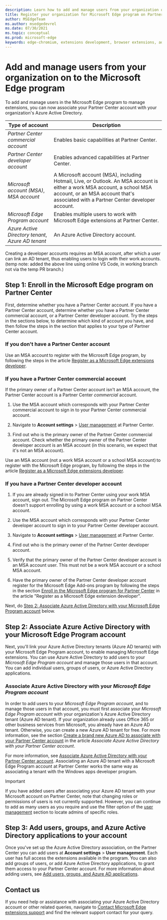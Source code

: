 ```yaml
---
description: Learn how to add and manage users from your organization on to the Microsoft Edge program
title: Register your organization for Microsoft Edge program on Partner Center
author: MSEdgeTeam
ms.author: msedgedevrel
ms.date: 07/30/2021
ms.topic: conceptual
ms.prod: microsoft-edge
keywords: edge-chromium, extensions development, browser extensions, add-ons, partner center, developer
---
```


# Add and manage users from your organization on to the Microsoft Edge program

To add and manage users in the Microsoft Edge program to manage extensions, you can now associate your Partner Center account with your organization's Azure Active Directory.

| Type of account | Description |
|---|---|
| _Partner Center commercial account_ | Enables basic capabilities at Partner Center. |
| _Partner Center developer account_ | Enables advanced capabilities at Partner Center. |
| _Microsoft account (MSA)_, _MSA account_ | A Microsoft account (MSA), including Hotmail, Live, or Outlook.  An MSA account is either a work MSA account, a school MSA account, or an MSA account that's associated with a Partner Center developer account. |
| _Microsoft Edge Program account_ | Enables multiple users to work with Microsoft Edge extensions at Partner Center. |
| _Azure Active Directory tenant_, _Azure AD tenant_ | An Azure Active Directory account. |


Creating a developer accounts requires an MSA account, after which a user can link an AD tenant, thus enabling users to login with their work accounts.
(temp note: added the above line using online VS Code, in working branch not via the temp PR branch.)



<!-- ====================================================================== -->
## Step 1: Enroll in the Microsoft Edge program on Partner Center

First, determine whether you have a Partner Center account.  If you have a Partner Center account, determine whether you have a Partner Center commercial account, or a Partner Center developer account.  Try the steps in the sections below, to determine which kind of account you have, and then follow the steps in the section that applies to your type of Partner Center account.

### If you don't have a Partner Center account

Use an MSA account to register with the Microsoft Edge program, by following the steps in the article [Register as a Microsoft Edge extensions developer][DeveloperRegistration]. 


### If you have a Partner Center commercial account

If the primary owner of a Partner Center account isn't an MSA account, the Partner Center account is a Partner Center _commercial_ account.

1. Use the MSA account which corresponds with your Partner Center commercial account to sign in to your Partner Center commercial account.

1. Navigate to **Account settings** > [User management][UserMGMT] at Partner Center.

1. Find out who is the primary owner of the Partner Center commercial account.  Check whether the primary owner of the Partner Center developer account is an MSA account (in this scenario, we expect that it's not an MSA account).

Use an MSA account (not a work MSA account or a school MSA account) to register with the Microsoft Edge program, by following the steps in the article [Register as a Microsoft Edge extensions developer][DeveloperRegistration].


### If you have a Partner Center developer account

1. If you are already signed in to Partner Center using your work MSA account, sign out.  The Microsoft Edge program on Partner Center doesn't support enrolling by using a work MSA account or a school MSA account.

1. Use the MSA account which corresponds with your Partner Center developer account to sign in to your Partner Center developer account.

1. Navigate to **Account settings** > [User management][UserMGMT] at Partner Center.

1. Find out who is the primary owner of the Partner Center developer account.

1. Verify that the primary owner of the Partner Center developer account is an MSA account user.  This must not be a work MSA account or a school MSA account.

1. Have the primary owner of the Partner Center developer account register for the Microsoft Edge Add-ons program by following the steps in the section [Enroll in the Microsoft Edge program for Partner Center][DeveloperRegistration] in the article "Register as a Microsoft Edge extension developer".

Next, do [Step 2: Associate Azure Active Directory with your Microsoft Edge Program account](#step-2-associate-azure-active-directory-with-your-microsoft-edge-program-account) below.


<!-- ====================================================================== -->
## Step 2: Associate Azure Active Directory with your Microsoft Edge Program account

Next, you'll link your Azure Active Directory tenants (Azure AD tenants) with your Microsoft Edge Program account, to enable managing Microsoft Edge extensions.  You can use Azure Active Directory to add users to your _Microsoft Edge Program account_ and manage those users in that account.  You can add individual users, groups of users, or Azure Active Directory applications. 

### Associate Azure Active Directory with your _Microsoft Edge Program account_

In order to add users to your _Microsoft Edge Program account_, and to manage those users in that account, you must first associate your _Microsoft Edge Program account_ with your organization's Azure Active Directory tenant (Azure AD tenant).  If your organization already uses Office 365 or other business services from Microsoft, you already have an Azure AD tenant.  Otherwise, you can create a new Azure AD tenant for free.  For more information, see the section [Create a brand new Azure AD to associate with your Partner Center account][AssociateAzureADPCnew] in the article _Associate Azure Active Directory with your Partner Center account_.

For more information, see [Associate Azure Active Directory with your Partner Center account][AssociateAzureADPC].  Associating an Azure AD tenant with a Microsoft Edge Program account at Partner Center works the same way as associating a tenant with the Windows apps developer program.

> [!IMPORTANT]
> If you have added users after associating your Azure AD tenant with your Microsoft account on Partner Center, note that changing roles or permissions of users is not currently supported.  However, you can continue to add as many users as you require and use the filter option of the [user management][UserManagementPartnerCenter] section to locate admins of specific roles.


<!-- ====================================================================== -->
## Step 3: Add users, groups, and Azure Active Directory applications to your account

Once you've set up the Azure Active Directory association, on the Partner Center you can add users at **Account settings** > **User management**.  Each user has full access the extensions available in the program. You can also add groups of users, or add Azure Active Directory applications, to grant them access to your Partner Center account.  For more information about adding users, see [Add users, groups, and Azure AD applications][AddAzure].


<!-- ====================================================================== -->
## Contact us 

If you need help or assistance with associating your Azure Active Directory account or other related queries, navigate to [Contact Microsoft Edge extensions support][ContactEdgeExtensions] and find the relevant support contact for your query.


<!-- links -->

[AssociateAADWithPartnerCenterAccount]: https://docs.microsoft.com/windows/uwp/publish/associate-azure-ad-with-partner-center

[CreateNewAzureAD]: https://docs.microsoft.com/windows/uwp/publish/associate-azure-ad-with-partner-center#create-a-brand-new-azure-ad-to-associate-with-your-partner-center-account

[UserManagementPartnerCenter]: https://partner.microsoft.com/dashboard/account/v3/usermanagement

[AddAADUsersGroups]: https://docs.microsoft.com/windows/uwp/publish/add-users-groups-and-azure-ad-applications

[ContactEdgeExtensions]: ./contact-extensions-team.md "Contact Edge Extensions support | Microsoft Docs"

[WindowsCommunityEverythingAboutMicrosoftAccounts]:  https://community.windows.com/stories/everything-you-need-to-know-about-microsoft-accounts "Everything you need to know about Microsoft accounts | Windows Community"

[MicrosoftAccount]:  https://account.microsoft.com/account "Microsoft account"

[DeveloperRegistration]: ./create-dev-account.md "Register as a Microsoft Edge extensions developer | Microsoft Docs"

[AssociateAzureADPC]: /windows/uwp/publish/associate-azure-ad-with-partner-center "Associate Azure Active Directory with your Partner Center account | Microsoft Docs"

[AssociateAzureADPCnew]: /windows/uwp/publish/associate-azure-ad-with-partner-center#create-a-brand-new-azure-ad-to-associate-with-your-partner-center-account "Create a brand new Azure AD to associate with your Partner Center account - Associate Azure Active Directory with your Partner Center account | Microsoft Docs"

[AddAzure]: /windows/uwp/publish/add-users-groups-and-azure-ad-applications "Add users, groups, and Azure AD applications | Microsoft Docs"

[UserMGMT]: https://partner.microsoft.com/dashboard/account/v3/usermanagement "Microsoft Partner Center | Account settings | User management"
